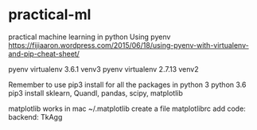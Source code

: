 # practical-ml
practical machine learning in python
Using pyenv https://fijiaaron.wordpress.com/2015/06/18/using-pyenv-with-virtualenv-and-pip-cheat-sheet/


pyenv virtualenv 3.6.1 venv3
pyenv virtualenv 2.7.13 venv2

Remember to use pip3 install for all the packages in python 3
python 3.6
pip3 install sklearn, Quandl, pandas, scipy, matplotlib

matplotlib works in mac
~/.matplotlib
create a file matplotlibrc
add code: backend: TkAgg
